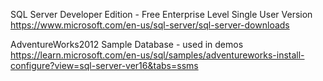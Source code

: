 SQL Server Developer Edition - Free Enterprise Level Single User Version
    https://www.microsoft.com/en-us/sql-server/sql-server-downloads

AdventureWorks2012 Sample Database - used in demos
    https://learn.microsoft.com/en-us/sql/samples/adventureworks-install-configure?view=sql-server-ver16&tabs=ssms